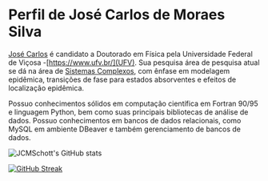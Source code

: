 # Perfil de José Carlos de Moraes Silva

[José Carlos](https://scholar.google.com/citations?hl=en&user=nLzYc04AAAAJ) é candidato a Doutorado
em Física pela Universidade Federal de Viçosa -[https://www.ufv.br/](UFV). Sua pesquisa área de pesquisa
atual se dá na área de [Sistemas Complexos](https://en.wikipedia.org/wiki/Complex_system), com ênfase em
modelagem epidêmica, transições de fase para estados absorventes e efeitos de localização epidêmica.

Possuo conhecimentos sólidos em computação científica em Fortran 90/95 e linguagem Python, bem como suas principais bibliotecas de análise de dados. Possuo conhecimentos em bancos de dados relacionais, como MySQL em ambiente DBeaver e também gerenciamento de bancos de dados.

![JCMSchott's GitHub stats](https://github-readme-stats.vercel.app/api?username=JCMSchott&show_icons=true&theme=dark)

[![GitHub Streak](https://streak-stats.demolab.com?user=JCMSchott&theme=dark)](https://git.io/streak-stats)
